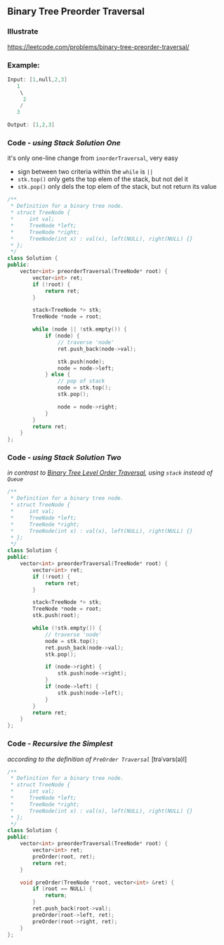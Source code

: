 ## Binary Tree Preorder Traversal
### Illustrate
<https://leetcode.com/problems/binary-tree-preorder-traversal/>

### Example:
```c
Input: [1,null,2,3]
   1
    \
     2
    /
   3

Output: [1,2,3]
```

### Code - _using Stack Solution One_

it's only one-line change from `inorderTraversal`, very easy

- sign between two criteria within the `while` is `||`
- `stk.top()` only gets the top elem of the stack, but not del it
- `stk.pop()` only dels the top elem of the stack, but not return its value

```c++
/**
 * Definition for a binary tree node.
 * struct TreeNode {
 *     int val;
 *     TreeNode *left;
 *     TreeNode *right;
 *     TreeNode(int x) : val(x), left(NULL), right(NULL) {}
 * };
 */
class Solution {
public:
    vector<int> preorderTraversal(TreeNode* root) {
        vector<int> ret;
        if (!root) {
            return ret;
        }

        stack<TreeNode *> stk;
        TreeNode *node = root;

        while (node || !stk.empty()) {
            if (node) {
                // traverse 'node'
                ret.push_back(node->val);

                stk.push(node);
                node = node->left;
            } else {
                // pop of stack
                node = stk.top();
                stk.pop();

                node = node->right;
            }
        }
        return ret;
    }
};
```

### Code - _using Stack Solution Two_

_in contrast to [Binary Tree Level Order Traversal](https://leetcode.com/problems/binary-tree-level-order-traversal/), using `stack` instead of `Queue`_

```c++
/**
 * Definition for a binary tree node.
 * struct TreeNode {
 *     int val;
 *     TreeNode *left;
 *     TreeNode *right;
 *     TreeNode(int x) : val(x), left(NULL), right(NULL) {}
 * };
 */
class Solution {
public:
    vector<int> preorderTraversal(TreeNode* root) {
        vector<int> ret;
        if (!root) {
            return ret;
        }

        stack<TreeNode *> stk;
        TreeNode *node = root;
        stk.push(root);

        while (!stk.empty()) {
            // traverse 'node'
            node = stk.top();
            ret.push_back(node->val);
            stk.pop();

            if (node->right) {
                stk.push(node->right);
            }
            if (node->left) {
                stk.push(node->left);
            }
        }
        return ret;
    }
};
```

### Code - _Recursive the Simplest_
_according to the definition of `PreOrder Traversal`_ [trəˈvərs(ə)l]

```c++
/**
 * Definition for a binary tree node.
 * struct TreeNode {
 *     int val;
 *     TreeNode *left;
 *     TreeNode *right;
 *     TreeNode(int x) : val(x), left(NULL), right(NULL) {}
 * };
 */
class Solution {
public:
    vector<int> preorderTraversal(TreeNode* root) {
        vector<int> ret;
        preOrder(root, ret);
        return ret;
    }

    void preOrder(TreeNode *root, vector<int> &ret) {
        if (root == NULL) {
            return;
        }
        ret.push_back(root->val);
        preOrder(root->left, ret);
        preOrder(root->right, ret);
    }
};
```
